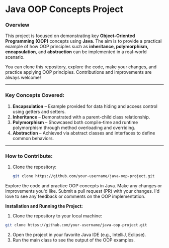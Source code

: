 # Java OOP Concepts Project

### Overview

This project is focused on demonstrating key **Object-Oriented Programming (OOP)** concepts using **Java**. The aim is to provide a practical example of how OOP principles such as **inheritance, polymorphism, encapsulation**, and **abstraction** can be implemented in a real-world scenario.

You can clone this repository, explore the code, make your changes, and practice applying OOP principles. Contributions and improvements are always welcome!

---

### Key Concepts Covered:
1. **Encapsulation** – Example provided for data hiding and access control using getters and setters.
2. **Inheritance** – Demonstrated with a parent-child class relationship.
3. **Polymorphism** – Showcased both compile-time and runtime polymorphism through method overloading and overriding.
4. **Abstraction** – Achieved via abstract classes and interfaces to define common behaviors.

---

### How to Contribute:
1. Clone the repository:  
   ```bash
   git clone https://github.com/your-username/java-oop-project.git

Explore the code and practice OOP concepts in Java.
Make any changes or improvements you'd like.
Submit a pull request (PR) with your changes. I'd love to see any feedback or comments on the OOP implementation.

**Installation and Running the Project:**
1. Clone the repository to your local machine:
  ```bash
  git clone https://github.com/your-username/java-oop-project.git
```

2. Open the project in your favorite Java IDE (e.g., IntelliJ, Eclipse).
3. Run the main class to see the output of the OOP examples.
